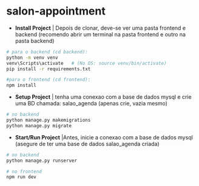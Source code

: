 # salon-appointment


- **Install Project**
| Depois de clonar, deve-se ver uma pasta frontend e backend (recomendo abrir um terminal na pasta frontend e outro na pasta backend)
``` bash
# para o backend (cd backend):
python -m venv venv
venv\Scripts\activate   # (No OS: source venv/bin/activate)
pip install -r requirements.txt
```
``` bash
#para o frontend (cd frontend):
npm install
```

- **Setup Project**
| tenha uma conexao com a base de dados mysql e crie uma BD chamada: salao_agenda (apenas crie, vazia mesmo)
``` bash
# no backend
python manage.py makemigrations
python manage.py migrate
```

- **Start/Run Project**
|Antes, inicie a conexao com a base de dados mysql (asegure de ter uma base de dados salao_agenda criada)
``` bash
# no backend
python manage.py runserver
```
``` bash
# no frontend
npm run dev
```